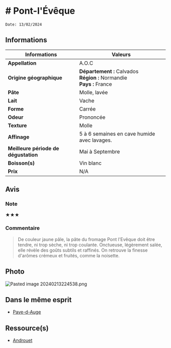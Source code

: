 # # Pont-l'Évêque
```
Date: 13/02/2024
```
## Informations

| Informations | Valeurs |
| ---- | ---- |
| **Appellation** | A.O.C |
| **Origine géographique** | **Département :** Calvados<br>**Région :** Normandie<br>**Pays :** France   |
| **Pâte** | Molle, lavée |
| **Lait** | Vache |
| **Forme** | Carrée |
| **Odeur** | Prononcée |
| **Texture** | Molle |
| **Affinage** | 5 à 6 semaines en cave humide avec lavages. |
| **Meilleure période de dégustation** | Mai à Septembre |
| **Boisson(s)** | Vin blanc |
| **Prix** | N/A |

## Avis
### Note
★★★
### Commentaire
> De couleur jaune pâle, la pâte du fromage Pont l'Evêque doit être tendre, ni trop sèche, ni trop coulante. Onctueuse, légèrement salée, elle révèle des goûts subtils et raffinés. On retrouve la finesse d'arômes crémeux et fruités, comme la noisette.

## Photo
![Pasted image 20240213224538.png](./M%C3%A9dias/Pasted%20image%2020240213224538.png)

## Dans le même esprit
* [Pave-d-Auge](./Pave-d-Auge.md)

## Ressource(s)
* [Androuet](http://www.androuet.com/Pont-l-Evêque-122.html)